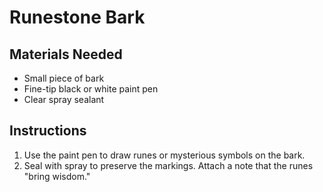 # Runestone Bark

## Materials Needed

- Small piece of bark
- Fine-tip black or white paint pen
- Clear spray sealant

## Instructions

1. Use the paint pen to draw runes or mysterious symbols on the bark.
2. Seal with spray to preserve the markings. Attach a note that the runes "bring wisdom."